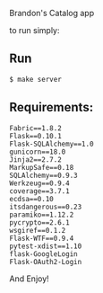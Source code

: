 
Brandon's Catalog app

to run simply:

## Run

```sh
$ make server
```

## Requirements:

```
Fabric==1.8.2
Flask==0.10.1
Flask-SQLAlchemy==1.0
gunicorn==18.0
Jinja2==2.7.2
MarkupSafe==0.18
SQLAlchemy==0.9.3
Werkzeug==0.9.4
coverage==3.7.1
ecdsa==0.10
itsdangerous==0.23
paramiko==1.12.2
pycrypto==2.6.1
wsgiref==0.1.2
Flask-WTF==0.9.4
pytest-xdist==1.10
flask-GoogleLogin
Flask-OAuth2-Login
```

And Enjoy!